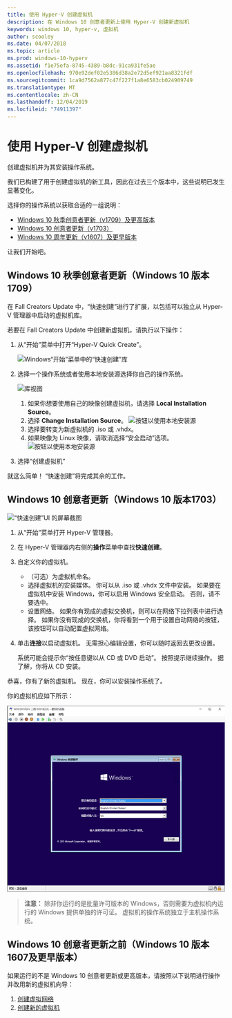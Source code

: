 ```yaml
---
title: 使用 Hyper-V 创建虚拟机
description: 在 Windows 10 创意者更新上使用 Hyper-V 创建新虚拟机
keywords: windows 10, hyper-v, 虚拟机
author: scooley
ms.date: 04/07/2018
ms.topic: article
ms.prod: windows-10-hyperv
ms.assetid: f1e75efa-8745-4389-b8dc-91ca931fe5ae
ms.openlocfilehash: 970e92def02e5386d38a2e72d5ef921aa8321fdf
ms.sourcegitcommit: 1ca9d7562a877c47f227f1a8e6583cb024909749
ms.translationtype: MT
ms.contentlocale: zh-CN
ms.lasthandoff: 12/04/2019
ms.locfileid: "74911397"
---
```

# <a name="create-a-virtual-machine-with-hyper-v"></a>使用 Hyper-V 创建虚拟机

创建虚拟机并为其安装操作系统。

我们已构建了用于创建虚拟机的新工具，因此在过去三个版本中，这些说明已发生显著变化。

选择你的操作系统以获取合适的一组说明：

* [Windows 10 秋季创意者更新（v1709）及更高版本](quick-create-virtual-machine.md#windows-10-fall-creators-update-windows-10-version-1709)
* [Windows 10 创意者更新（v1703）](quick-create-virtual-machine.md#windows-10-creators-update-windows-10-version-1703)
* [Windows 10 周年更新（v1607）及更早版本](quick-create-virtual-machine.md#before-windows-10-creators-update-windows-10-version-1607-and-earlier)

让我们开始吧。

## <a name="windows-10-fall-creators-update-windows-10-version-1709"></a>Windows 10 秋季创意者更新（Windows 10 版本1709）

在 Fall Creators Update 中，“快速创建”进行了扩展，以包括可以独立从 Hyper-V 管理器中启动的虚拟机库。

若要在 Fall Creators Update 中创建新虚拟机，请执行以下操作：

1. 从“开始”菜单中打开“Hyper-V Quick Create”。

    ![Windows“开始”菜单中的“快速创建”库](media/quick-create-start-menu.png)

1. 选择一个操作系统或者使用本地安装源选择你自己的操作系统。

    ![库视图](media/vmgallery.png)

    1. 如果你想要使用自己的映像创建虚拟机，请选择 **Local Installation Source**。
    1. 选择 **Change Installation Source**。
      ![按钮以使用本地安装源](media/change-source.png)
    1. 选择要转变为新虚拟机的 .iso 或 .vhdx。
    1. 如果映像为 Linux 映像，请取消选择“安全启动”选项。
      ![按钮以使用本地安装源](media/toggle-secure-boot.png)

1. 选择“创建虚拟机”

就这么简单！  “快速创建”将完成其余的工作。

## <a name="windows-10-creators-update-windows-10-version-1703"></a>Windows 10 创意者更新（Windows 10 版本1703）

![“快速创建”UI 的屏幕截图](media/quickcreatesteps_inked.jpg)

1. 从“开始”菜单打开 Hyper-V 管理器。

1. 在 Hyper-V 管理器内右侧的**操作**菜单中查找**快速创建**。

1. 自定义你的虚拟机。

    * （可选）为虚拟机命名。
    * 选择虚拟机的安装媒体。 你可以从 .iso 或 .vhdx 文件中安装。
    如果要在虚拟机中安装 Windows，你可以启用 Windows 安全启动。 否则，请不要选中。
    * 设置网络。
    如果你有现成的虚拟交换机，则可以在网络下拉列表中进行选择。 如果你没有现成的交换机，你将看到一个用于设置自动网络的按钮，该按钮可以自动配置虚拟网络。

1. 单击**连接**以启动虚拟机。 无需担心编辑设置，你可以随时返回去更改设置。

    系统可能会提示你“按任意键以从 CD 或 DVD 启动”。 按照提示继续操作。  据了解，你将从 CD 安装。

恭喜，你有了新的虚拟机。  现在，你可以安装操作系统了。

你的虚拟机应如下所示：

![虚拟机启动屏幕](media/OSDeploy_upd.png)

> **注意：** 除非你运行的是批量许可版本的 Windows，否则需要为虚拟机内运行的 Windows 提供单独的许可证。 虚拟机的操作系统独立于主机操作系统。

## <a name="before-windows-10-creators-update-windows-10-version-1607-and-earlier"></a>Windows 10 创意者更新之前（Windows 10 版本1607及更早版本）

如果运行的不是 Windows 10 创意者更新或更高版本，请按照以下说明进行操作并改用新的虚拟机向导：

1. [创建虚拟网络](connect-to-network.md)
1. [创建新的虚拟机](create-virtual-machine.md)
